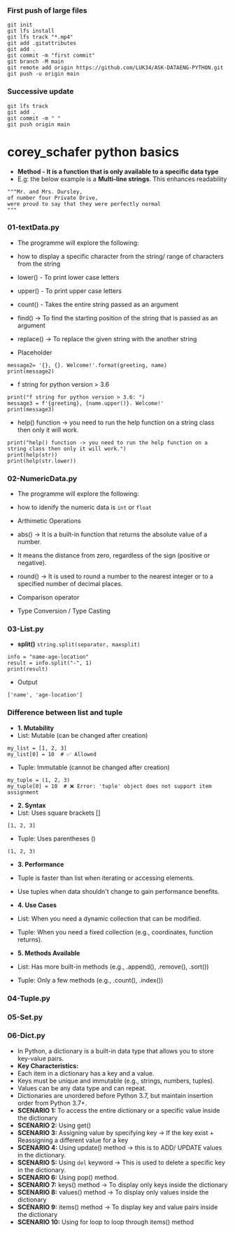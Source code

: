 ### First push of large files
```
git init
git lfs install
git lfs track "*.mp4"
git add .gitattributes
git add .
git commit -m "first commit"
git branch -M main
git remote add origin https://github.com/LUK34/ASK-DATAENG-PYTHON.git
git push -u origin main
```

### Successive update
```
git lfs track
git add .
git commit -m " "
git push origin main
```

# corey_schafer python basics
- **Method - It is a function that is only available to a specific data type**
- E.g: the below example is a **Multi-line strings**. This enhances readability
```
"""Mr. and Mrs. Dursley,
of number four Private Drive,
were proud to say that they were perfectly normal
"""
````

### 01-textData.py
- The programme will explore the following:
- how to display a specific character from the string/ range of characters from the string 
- lower() - To print lower case letters
- upper() - To print upper case letters
- count() - Takes the entire string passed as an argument
- find() -> To find the starting position of the string that is passed as an argument
- replace() -> To replace the given string with the another string

- Placeholder
```
message2= '{}, {}. Welcome!'.format(greeting, name)
print(message2)
```

- f string for python version > 3.6
```
print("f string for python version > 3.6: ")
message3 = f'{greeting}, {name.upper()}. Welcome!'
print(message3)
```

- help() function -> you need to run the help function on a string class then only it will work.
```
print("help() function -> you need to run the help function on a string class then only it will work.")
print(help(str))
print(help(str.lower))
```

### 02-NumericData.py
- The programme will explore the following:
- how to idenify the numeric data is `int` or `float`
- Arthimetic Operations

- abs() -> It is a built-in function that returns the absolute value of a number.
- It means the distance from zero, regardless of the sign (positive or negative).

- round() -> It is used to round a number to the nearest integer or to a specified number of decimal places.

- Comparison operator
- Type Conversion / Type Casting

### 03-List.py

- **split()**
```string.split(separator, maxsplit)```
```
info = "name-age-location"
result = info.split("-", 1)
print(result)
```
- Output
```
['name', 'age-location']
```


### Difference between list and tuple
- **1. Mutability**
- List: Mutable (can be changed after creation)
```
my_list = [1, 2, 3]
my_list[0] = 10  # ✅ Allowed
```
- Tuple: Immutable (cannot be changed after creation)
```
my_tuple = (1, 2, 3)
my_tuple[0] = 10  # ❌ Error: 'tuple' object does not support item assignment
```
- **2. Syntax**
- List: Uses square brackets []
```
[1, 2, 3]
```
- Tuple: Uses parentheses ()
```
(1, 2, 3)
```
- **3. Performance**
- Tuple is faster than list when iterating or accessing elements.
- Use tuples when data shouldn't change to gain performance benefits.

- **4. Use Cases**
- List: When you need a dynamic collection that can be modified.
- Tuple: When you need a fixed collection (e.g., coordinates, function returns).

- **5. Methods Available**
- List: Has more built-in methods (e.g., .append(), .remove(), .sort())
- Tuple: Only a few methods (e.g., .count(), .index())


### 04-Tuple.py


### 05-Set.py



### 06-Dict.py
- In Python, a dictionary is a built-in data type that allows you to store key-value pairs.
- **Key Characteristics:**
- Each item in a dictionary has a key and a value.
- Keys must be unique and immutable (e.g., strings, numbers, tuples).
- Values can be any data type and can repeat.
- Dictionaries are unordered before Python 3.7, but maintain insertion order from Python 3.7+.
- **SCENARIO 1:** To access the entire dictionary or a specific value inside the dictionary
- **SCENARIO 2:** Using get()
- **SCENARIO 3:** Assigning value by specifying key -> If the key exist + Reassigning a different value for a key
- **SCENARIO 4:** Using update() method -> this is to ADD/ UPDATE values in the dictionary.
- **SCENARIO 5:** Using `del` keyword -> This is used to delete a specific key in the dictionary.
- **SCENARIO 6:** Using pop() method.
- **SCENARIO 7:** keys() method -> To display only keys inside the dictionary
- **SCENARIO 8:** values() method -> To display only values inside the dictionary
- **SCENARIO 9:** items() method -> To display key and value pairs inside the dictionary
- **SCENARIO 10:** Using for loop to loop through items() method










